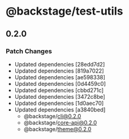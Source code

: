 # @backstage/test-utils

## 0.2.0
### Patch Changes

- Updated dependencies [28edd7d2]
- Updated dependencies [819a7022]
- Updated dependencies [ae598338]
- Updated dependencies [0d4459c0]
- Updated dependencies [cbbd271c]
- Updated dependencies [3472c8be]
- Updated dependencies [1d0aec70]
- Updated dependencies [a3840bed]
  - @backstage/cli@0.2.0
  - @backstage/core-api@0.2.0
  - @backstage/theme@0.2.0

